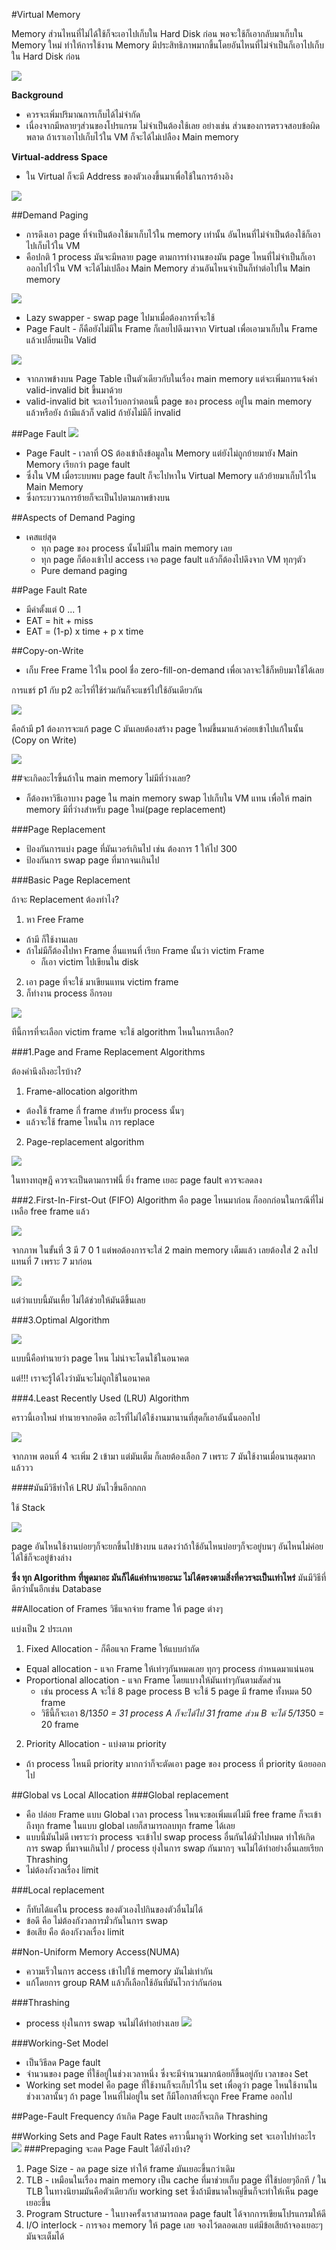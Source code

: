 #Virtual Memory

Memory ส่วนไหนที่ไม่ได้ใช้ก็จะเอาไปเก็บใน Hard Disk ก่อน พอจะใช้ก็เอากลับมาเก็บใน Memory ใหม่ ทำให้การใช้งาน Memory มีประสิทธิภาพมากขึ้นโดยอันไหนที่ไม่จำเป็นก็เอาไปเก็บใน Hard Disk ก่อน

![](./imgs/vm-1.jpg)

**Background**
* ควรจะเพิ่มปริมาณการเก็บได้ไม่จำกัด
* เนื่องจากมีหลายๆส่วนของโปรแกรม ไม่จำเป็นต้องใช้เลย อย่างเช่น ส่วนของการตรวจสอบข้อผิดพลาด ถ้าเราเอาไปเก็บไว้ใน VM ก็จะได้ไม่เปลือง Main memory

**Virtual-address Space**
* ใน Virtual ก็จะมี Address ของตัวเองขึ้นมาเพื่อใช้ในการอ้างอิง

![](./imgs/vm-2.jpg)

##Demand Paging
* การดึงเอา page ที่จำเป็นต้องใช้มาเก็บไว้ใน memory เท่านั้น อันไหนที่ไม่จำเป็นต้องใช้ก็เอาไปเก็บไว้ใน VM
* คือปกติ 1 process มันจะมีหลาย page ตามการทำงานของมัน page ไหนที่ไม่จำเป็นก็เอาออกไปไว้ใน VM จะได้ไม่เปลือง Main Memory ส่วนอันไหนจำเป็นก็ทำต่อไปใน Main memory

![](./imgs/vm-3.jpg)

* Lazy swapper - swap page ไปมาเมื่อต้องการที่จะใช้
* Page Fault - ก็คือยังไม่มีใน Frame ก็เลยไปดึงมาจาก Virtual เพื่อเอามาเก็บใน Frame แล้วเปลี่ยนเป็น Valid

![](./imgs/vm-4.jpg)  

* จากภาพข้างบน Page Table เป็นตัวเดียวกับในเรื่อง main memory แต่จะเพิ่มการแจ้งค่า valid-invalid bit ขึ้นมาด้วย
* valid-invalid bit จะเอาไว้บอกว่าตอนนี้ page ของ process อยู่ใน main memory แล้วหรือยัง ถ้ามีแล้วก็ valid ถ้ายังไม่มีก็ invalid

##Page Fault
![](./imgs/IO-4.jpg)
* Page Fault - เวลาที่ OS ต้องเข้าถึงข้อมูลใน Memory แต่ยังไม่ถูกย้ายมายัง Main Memory เรียกว่า page fault
* ซึ่งใน VM เมื่อระบบพบ page fault ก็จะไปหาใน Virtual Memory แล้วย้ายมาเก็บไว้ใน Main Memory
* ซึ่งกระบววนการย้ายก็จะเป็นไปตามภาพข้างบน

##Aspects of Demand Paging
* เคสแย่สุด
  * ทุก page ของ process นั้นไม่มีใน main memory เลย
  * ทุก page ก็ต้องเข้าไป access เจอ page fault แล้วก็ต้องไปดึงจาก VM ทุกๆตัว
  * Pure demand paging

##Page Fault Rate
* มีค่าตั้งแต่ 0 ... 1
* EAT = hit + miss
* EAT = (1-p) x time + p x time

##Copy-on-Write
* เก็บ Free Frame ไว้ใน pool ชื่อ zero-fill-on-demand เพื่อเวลาจะใช้ก็หยิบมาใช้ได้เลย

การแชร์ p1 กับ p2 อะไรที่ใช้ร่วมกันก็จะแชร์ไปใช้อันเดียวกัน

![](./imgs/vm-5.jpg)

คือถ้ามี p1 ต้องการจะแก้ page C มันเลยต้องสร้าง page ใหม่ขึ้นมาแล้วค่อยเข้าไปแก้ในนั้น (Copy on Write)

![](./imgs/vm-6.jpg)

##จะเกิดอะไรขึ้นถ้าใน main memory ไม่มีที่ว่างเลย?
* ก็ต้องหาวิธีเอาบาง page ใน main memory swap ไปเก็บใน VM แทน เพื่อให้ main memory มีที่ว่างสำหรับ page ใหม่(page replacement)

###Page Replacement
* ป้องกันการแบ่ง page ที่มันเวอร์เกินไป เช่น ต้องการ 1 ให้ไป 300
* ป้องกันการ swap page ที่มากจนเกินไป

###Basic Page Replacement

ถ้าจะ Replacement ต้องทำไง?
1. หา Free Frame
  - ถ้ามี ก็ใช้งานเลย
  - ถ้าไม่มีก็ต้องไปหา Frame อื่นแทนที่ เรียก Frame นั้นว่า victim Frame
    - ก็เอา victim ไปเขียนใน disk
2. เอา page ที่จะใช้ มาเขียนแทน victim frame
3. ก็ทำงาน process อีกรอบ

![](./imgs/VM-7.jpg)

ทีนี้การที่จะเลือก victim frame จะใช้ algorithm ไหนในการเลือก?

###1.Page and Frame Replacement Algorithms

ต้องคำนึงถึงอะไรบ้าง?

1. Frame-allocation algorithm
  - ต้องใช้ frame กี่ frame สำหรับ process นั้นๆ
  - แล้วจะใช้ frame ไหนใน การ replace
2. Page-replacement algorithm

![](./imgs/VM-9.jpg)

ในทางทฤษฎี ควรจะเป็นตามกราฟนี้ ยิ่ง frame เยอะ page fault ควรจะลดลง

###2.First-In-First-Out (FIFO) Algorithm
คือ page ไหนมาก่อน ก็ออกก่อนในกรณีที่ไม่เหลือ free frame แล้ว

![](./imgs/VM-10.jpg)

จากภาพ ในขั้นที่ 3 มี 7 0 1 แต่พอต้องการจะใส่ 2 main memory เต็มแล้ว เลยต้องใส่ 2 ลงไปแทนที่ 7 เพราะ 7 มาก่อน

![](./imgs/VM-11jpg)

แต่ว่าแบบนี้มันเหี้ย ไม่ได้ช่วยให้มันดีขึ้นเลย

###3.Optimal Algorithm

![](./imgs/VM-12.jpg)

แบบนี้คือทำนายว่า page ไหน ไม่น่าจะโดนใช้ในอนาคต

แต่!!! เราจะรู้ได้ไงว่ามันจะไม่ถูกใช้ในอนาคต

###4.Least Recently Used (LRU) Algorithm

คราวนี้เอาใหม่ ทำนายจากอดีต อะไรที่ไม่ได้ใช้งานมานานที่สุดก็เอาอันนั้นออกไป

![](./imgs/VM-13.jpg)

จากภาพ ตอนที่ 4 จะเพิ่ม 2 เข้ามา แต่มันเต็ม ก็เลยต้องเลือก 7 เพราะ 7 มันใช้งานเมื่อนานสุดมากแล้ววว

####มันมีวิธีทำให้ LRU มันไวขึ้นอีกกกก

ใช้ Stack

![](!./imgs/VM-14.jpg)

page อันไหนใช้งานบ่อยๆก็จะยกขึ้นไปข้างบน แสดงว่าถ้าใช้อันไหนบ่อยๆก็จะอยู่บนๆ อันไหนไม่ค่อยได้ใช้ก็จะอยู่ข้างล่าง

**ซึ่ง ทุก Algorithm ที่พูดมาอะ มันก็ได้แค่ทำนายอะนะ ไม่ได้ตรงตามสิ่งที่ควรจะเป็นเท่าไหร่** มันมีวิธีที่ดีกว่านั้นอีกเช่น Database

##Allocation of Frames
วิธีแจกจ่าย frame ให้ page ต่างๆ

แบ่งเป็น 2 ประเภท
1. Fixed Allocation - ก็คือแจก Frame ให้แบบกำกัด
  - Equal allocation - แจก Frame ให้เท่าๆกันหมดเลย ทุกๆ process กำหนดมาแน่นอน
  - Proportional allocation - แจก Frame โดยแบางให้มันเท่าๆกันตามสัดส่วน
    - เช่น process A จะใช้ 8 page process B จะใช้ 5 page มี frame ทั้งหมด 50 frame
    - วิธีนี้ก็จะเอา 8/13*50 = 31 process A ก็จะได้ไป 31 frame ส่วน B จะได้ 5/13*50 = 20 frame
2. Priority Allocation - แบ่งตาม priority
  - ถ้า process ไหนมี priority มากกว่าก็จะตัดเอา page ของ process ที่ priority น้อยออกไป

##Global vs Local Allocation
###Global replacement

* คือ ปล่อย Frame แบบ Global เวลา process ไหนจะขอเพิ่มแต่ไม่มี free frame ก็จะเข้าถึงทุก frame ในแบบ global เลยก็สามารถลบทุก frame ได้เลย
* แบบนี้มันไม่ดี เพราะว่า process จะเข้าไป swap process อื่นกันได้มั่วไปหมด ทำให้เกิดการ swap ที่มาจนเกินไป / process ยุ่งในการ swap กันมากๆ จนไม่ได้ทำอย่างอื่นเลยเรียก Thrashing
* ไม่ต้องกังวลเรื่อง limit

###Local replacement

* ก็ทับได้แค่ใน process ของตัวเองไปกินของตัวอื่นไม่ได้
* ข้อดี คือ ไม่ต้องกังวลการมั่วกันในการ swap
* ข้อเสีย คือ ต้องกังวลเรื่อง limit

##Non-Uniform Memory Access(NUMA)
* ความเร็วในการ access เข้าไปใช้ memory มันไม่เท่ากัน
* แก้โดยการ group RAM แล้วก็เลือกใช้อันที่มันไวกว่ากันก่อน

###Thrashing
* process ยุ่งในการ swap จนไม่ได้ทำอย่างเลย
![](./imgs/VM-15.jpg)

###Working-Set Model
* เป็นวิธีลด Page fault
* จำนวนของ page ที่ใช้อยู่ในช่วงเวลาหนึ่ง ซึ่งจะมีจำนวนมากน้อยก็ขึ้นอยู่กับ เวลาของ Set
* Working set model คือ page ที่ใช้งานก็จะเก็บไว้ใน set เพื่อดูว่า page ไหนใช้งานในช่วงเวลานั้นๆ ถ้า page ไหนที่ไม่อยู่ใน set ก็มีโอกาสที่จะถูก Free Frame ออกไป

##Page-Fault Frequency
ถ้าเกิด Page Fault เยอะก็จะเกิด Thrashing

##Working Sets and Page Fault Rates
คราวนี้มาดูว่า Working set จะเอาไปทำอะไร
![](./imgs/VM-8.jpg)
###Prepaging จะลด Page Fault ได้ยังไงบ้าง?
1. Page Size - ลด page size ทำให้ frame มันเยอะขึ้นกว่าเดิม
2. TLB - เหมือนในเรื่อง main memory เป็น cache ที่มาช่วยเก็บ page ที่ใช้บ่อยๆอีกที / ใน TLB ในทางนิยามมันคือตัวเดียวกับ working set ซึ่งถ้ามีขนาดใหญ่ขึ้นก็จะทำให้เห็น page เยอะขึ้น
3. Program Structure - ในบางครั้งเราสามารถลด page fault ได้จากการเขียนโปรแกรมให้ดี
4. I/O interlock - การจอง memory ให้ page เลย จองไว้ตลอดเลย แต่มีข้อเสียถ้าจองเยอะๆ มันจะเต็มได้
